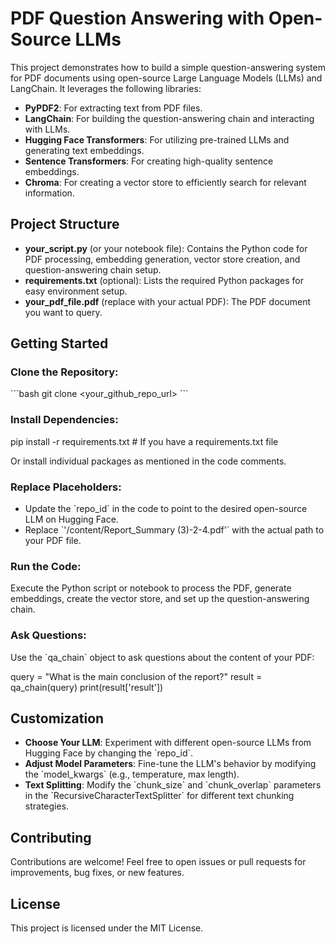 # PDF Question Answering with Open-Source LLMs

This project demonstrates how to build a simple question-answering system for PDF documents using open-source Large Language Models (LLMs) and LangChain. It leverages the following libraries:

- **PyPDF2**: For extracting text from PDF files.
- **LangChain**: For building the question-answering chain and interacting with LLMs.
- **Hugging Face Transformers**: For utilizing pre-trained LLMs and generating text embeddings.
- **Sentence Transformers**: For creating high-quality sentence embeddings.
- **Chroma**: For creating a vector store to efficiently search for relevant information.

## Project Structure

- **your_script.py** (or your notebook file): Contains the Python code for PDF processing, embedding generation, vector store creation, and question-answering chain setup.
- **requirements.txt** (optional): Lists the required Python packages for easy environment setup.
- **your_pdf_file.pdf** (replace with your actual PDF): The PDF document you want to query.

## Getting Started

### Clone the Repository:


\`\`\`bash
git clone <your_github_repo_url>
\`\`\`


### Install Dependencies:

pip install -r requirements.txt  # If you have a requirements.txt file

Or install individual packages as mentioned in the code comments.

### Replace Placeholders:

- Update the \`repo_id\` in the code to point to the desired open-source LLM on Hugging Face.
- Replace \`'/content/Report_Summary (3)-2-4.pdf'\` with the actual path to your PDF file.

### Run the Code:

Execute the Python script or notebook to process the PDF, generate embeddings, create the vector store, and set up the question-answering chain.

### Ask Questions:

Use the \`qa_chain\` object to ask questions about the content of your PDF:


query = "What is the main conclusion of the report?"
result = qa_chain(query)
print(result['result'])

## Customization

- **Choose Your LLM**: Experiment with different open-source LLMs from Hugging Face by changing the \`repo_id\`.
- **Adjust Model Parameters**: Fine-tune the LLM's behavior by modifying the \`model_kwargs\` (e.g., temperature, max length).
- **Text Splitting**: Modify the \`chunk_size\` and \`chunk_overlap\` parameters in the \`RecursiveCharacterTextSplitter\` for different text chunking strategies.

## Contributing

Contributions are welcome! Feel free to open issues or pull requests for improvements, bug fixes, or new features.

## License

This project is licensed under the MIT License.

